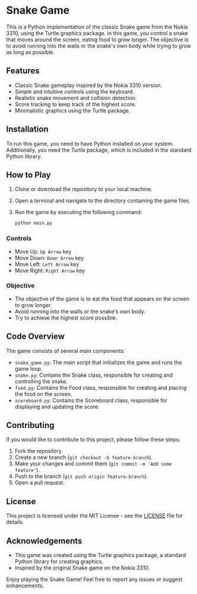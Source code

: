 # Snake Game

This is a Python implementation of the classic Snake game from the Nokia 3310, using the Turtle graphics package. In this game, you control a snake that moves around the screen, eating food to grow longer. The objective is to avoid running into the walls or the snake's own body while trying to grow as long as possible.

## Features

- Classic Snake gameplay inspired by the Nokia 3310 version.
- Simple and intuitive controls using the keyboard.
- Realistic snake movement and collision detection.
- Score tracking to keep track of the highest score.
- Minimalistic graphics using the Turtle package.

## Installation

To run this game, you need to have Python installed on your system. Additionally, you need the Turtle package, which is included in the standard Python library.

## How to Play

1. Clone or download the repository to your local machine.
2. Open a terminal and navigate to the directory containing the game files.
3. Run the game by executing the following command:

   ```bash
   python main.py
   ```

### Controls

- Move Up: `Up Arrow` key
- Move Down: `Down Arrow` key
- Move Left: `Left Arrow` key
- Move Right: `Right Arrow` key

### Objective

- The objective of the game is to eat the food that appears on the screen to grow longer.
- Avoid running into the walls or the snake's own body.
- Try to achieve the highest score possible.

## Code Overview

The game consists of several main components:

- `snake_game.py`: The main script that initializes the game and runs the game loop.
- `snake.py`: Contains the Snake class, responsible for creating and controlling the snake.
- `food.py`: Contains the Food class, responsible for creating and placing the food on the screen.
- `scoreboard.py`: Contains the Scoreboard class, responsible for displaying and updating the score.

## Contributing

If you would like to contribute to this project, please follow these steps:

1. Fork the repository.
2. Create a new branch (`git checkout -b feature-branch`).
3. Make your changes and commit them (`git commit -m 'Add some feature'`).
4. Push to the branch (`git push origin feature-branch`).
5. Open a pull request.

## License

This project is licensed under the MIT License - see the [LICENSE](LICENSE) file for details.

## Acknowledgements

- This game was created using the Turtle graphics package, a standard Python library for creating graphics.
- Inspired by the original Snake game on the Nokia 3310.

Enjoy playing the Snake Game! Feel free to report any issues or suggest enhancements.
